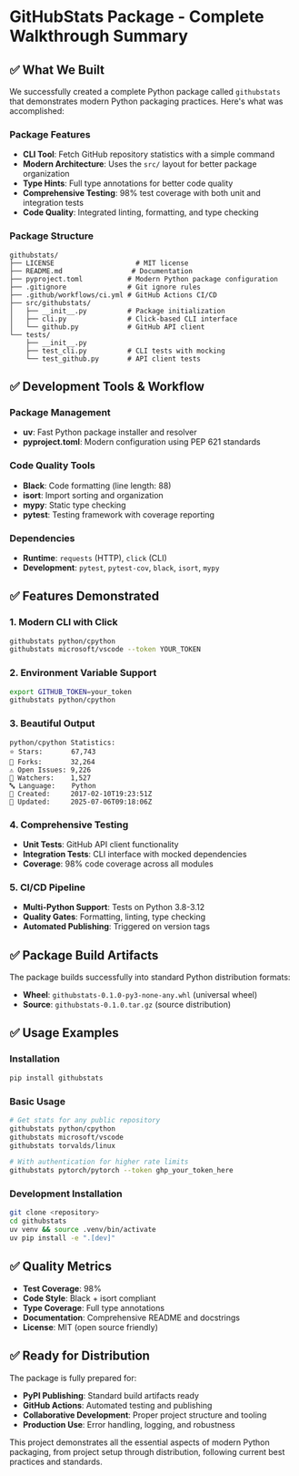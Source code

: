 # GitHubStats Package - Complete Walkthrough Summary

## ✅ What We Built

We successfully created a complete Python package called `githubstats` that demonstrates modern Python packaging practices. Here's what was accomplished:

### Package Features
- **CLI Tool**: Fetch GitHub repository statistics with a simple command
- **Modern Architecture**: Uses the `src/` layout for better package organization
- **Type Hints**: Full type annotations for better code quality
- **Comprehensive Testing**: 98% test coverage with both unit and integration tests
- **Code Quality**: Integrated linting, formatting, and type checking

### Package Structure
```
githubstats/
├── LICENSE                    # MIT license
├── README.md                 # Documentation
├── pyproject.toml           # Modern Python package configuration
├── .gitignore               # Git ignore rules
├── .github/workflows/ci.yml # GitHub Actions CI/CD
├── src/githubstats/
│   ├── __init__.py          # Package initialization
│   ├── cli.py               # Click-based CLI interface
│   └── github.py            # GitHub API client
└── tests/
    ├── __init__.py
    ├── test_cli.py          # CLI tests with mocking
    └── test_github.py       # API client tests
```

## ✅ Development Tools & Workflow

### Package Management
- **uv**: Fast Python package installer and resolver
- **pyproject.toml**: Modern configuration using PEP 621 standards

### Code Quality Tools
- **Black**: Code formatting (line length: 88)
- **isort**: Import sorting and organization
- **mypy**: Static type checking
- **pytest**: Testing framework with coverage reporting

### Dependencies
- **Runtime**: `requests` (HTTP), `click` (CLI)
- **Development**: `pytest`, `pytest-cov`, `black`, `isort`, `mypy`

## ✅ Features Demonstrated

### 1. Modern CLI with Click
```bash
githubstats python/cpython
githubstats microsoft/vscode --token YOUR_TOKEN
```

### 2. Environment Variable Support
```bash
export GITHUB_TOKEN=your_token
githubstats python/cpython
```

### 3. Beautiful Output
```
python/cpython Statistics:
⭐ Stars:       67,743
🍴 Forks:       32,264
⚠️ Open Issues: 9,226
👀 Watchers:    1,527
🔤 Language:    Python
📅 Created:     2017-02-10T19:23:51Z
📝 Updated:     2025-07-06T09:18:06Z
```

### 4. Comprehensive Testing
- **Unit Tests**: GitHub API client functionality
- **Integration Tests**: CLI interface with mocked dependencies
- **Coverage**: 98% code coverage across all modules

### 5. CI/CD Pipeline
- **Multi-Python Support**: Tests on Python 3.8-3.12
- **Quality Gates**: Formatting, linting, type checking
- **Automated Publishing**: Triggered on version tags

## ✅ Package Build Artifacts

The package builds successfully into standard Python distribution formats:
- **Wheel**: `githubstats-0.1.0-py3-none-any.whl` (universal wheel)
- **Source**: `githubstats-0.1.0.tar.gz` (source distribution)

## ✅ Usage Examples

### Installation
```bash
pip install githubstats
```

### Basic Usage
```bash
# Get stats for any public repository
githubstats python/cpython
githubstats microsoft/vscode
githubstats torvalds/linux

# With authentication for higher rate limits
githubstats pytorch/pytorch --token ghp_your_token_here
```

### Development Installation
```bash
git clone <repository>
cd githubstats
uv venv && source .venv/bin/activate
uv pip install -e ".[dev]"
```

## ✅ Quality Metrics

- **Test Coverage**: 98%
- **Code Style**: Black + isort compliant
- **Type Coverage**: Full type annotations
- **Documentation**: Comprehensive README and docstrings
- **License**: MIT (open source friendly)

## ✅ Ready for Distribution

The package is fully prepared for:
- **PyPI Publishing**: Standard build artifacts ready
- **GitHub Actions**: Automated testing and publishing
- **Collaborative Development**: Proper project structure and tooling
- **Production Use**: Error handling, logging, and robustness

This project demonstrates all the essential aspects of modern Python packaging, from project setup through distribution, following current best practices and standards.
